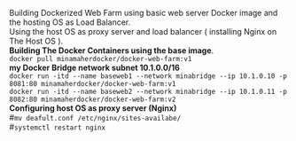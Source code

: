 Building Dockerized Web Farm using basic web server Docker image and the hosting OS as Load Balancer.<br/>
Using the host OS as proxy server and load balancer ( installing Nginx on The Host OS ). <br/>
                    **Building The Docker Containers using the base image**.<br/>
`docker pull minamaherdocker/docker-web-farm:v1`  <br/>
                    **my Docker Bridge network subnet 10.1.0.0/16**<br/>
`docker run -itd --name baseweb1 --network minabridge --ip 10.1.0.10 -p 8081:80 minamaherdocker/docker-web-farm:v1`<br/>
`docker run -itd --name baseweb2 --network minabridge --ip 10.1.0.11 -p 8082:80 minamaherdocker/docker-web-farm:v2`<br/>
                    **Configuring host OS as proxy server (Nginx)**<br/>
#`mv deafult.conf /etc/nginx/sites-availabe/`<br/>
#`systemctl restart nginx`<br/>
